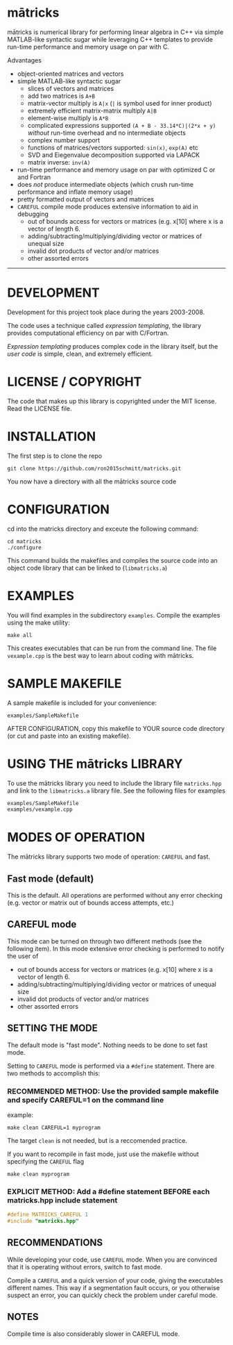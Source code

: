 # mātricks

mātricks is numerical library for performing linear algebra in C++ via simple MATLAB-like syntactic sugar while leveraging C++ templates to provide run-time performance and memory usage on par with C.

Advantages
+ object-oriented matrices and vectors
+ simple MATLAB-like syntactic sugar 
  + slices of vectors and matrices
  + add two matrices is `A+B`
  + matrix-vector multiply is `A|x` (`|` is symbol used for inner product)
  + extremely efficient matrix-matrix multiply `A|B`
  + element-wise multiply is `A*B`
  + complicated expressions supported `(A + B - 33.14*C)|(2*x + y)` *without* run-time overhead and no intermediate objects
  + complex number support
  + functions of matrices/vectors supported: `sin(x)`, `exp(A)` etc
  + SVD and Eiegenvalue decomposition supported via LAPACK
  + matrix inverse: `inv(A)`
+ run-time performance and memory usage on par with optimized C or and Fortran
+ does *not* produce intermediate objects (which crush run-time performance and inflate memory usage)
+ pretty formatted output of vectors and matrices
+ `CAREFUL` compile mode produces extensive information to aid in debugging
  + out of bounds access for vectors or matrices (e.g. x[10] where x is a
   vector of length 6.
  + adding/subtracting/multiplying/dividing vector or matrices of unequal
   size
  + invalid dot products of vector and/or matrices 
  + other assorted errors


---------------------------------------------------------------------------

# DEVELOPMENT

Development for this project took place during the years 2003-2008.

The code uses a technique called *expression templating*, the library provides computational efficiency on par with C/Fortran.

*Expression templating* produces complex code in the library itself, but the *user code* is simple, clean, and extremely efficient.

# LICENSE / COPYRIGHT

The code that makes up this library is copyrighted under the MIT license.
Read the LICENSE file.

# INSTALLATION

The first step is to clone the repo

```git clone https://github.com/ron2015schmitt/matricks.git```

You now have a directory with all the mātricks source code

# CONFIGURATION

cd into the matricks directory and exceute the following command:

```
cd matricks
./configure
```

This command builds the makefiles and compiles the source code into an
object code library that can be linked to (`libmatricks.a`)



# EXAMPLES  

You will find examples in the subdirectory `examples`. Compile the
examples using the make utility:

```make all```

This creates executables that can be run from the command line.  The
file `vexample.cpp` is the best way to learn about coding with mātricks.


# SAMPLE MAKEFILE

A sample makefile is included for your convenience:

```examples/SampleMakefile```

AFTER CONFIGURATION, copy this makefile to YOUR source code directory
(or cut and paste into an existing makefile).


# USING THE mātricks LIBRARY

To use the mātricks library you need to include the library file `matricks.hpp`
and link to the `libmatricks.a` library file.  See the following files for
examples

```bash
examples/SampleMakefile
examples/vexample.cpp
```


# MODES OF OPERATION

The mātricks library supports two mode of operation: `CAREFUL` and fast.

## Fast mode (default)

 This is the default.  All operations are performed without any error checking 
 (e.g. vector or matrix out of bounds access attempts, etc.)

## CAREFUL mode

 This mode can be turned on through two different methods (see the following item).
 In this mode extensive error checking is performed to notify the user of

 - out of bounds access for vectors or matrices (e.g. x[10] where x is a
   vector of length 6.
 - adding/subtracting/multiplying/dividing vector or matrices of unequal
   size
 - invalid dot products of vector and/or matrices 
 - other assorted errors



## SETTING THE MODE

The default mode is "fast mode".  Nothing needs to be done to set fast mode.

Setting to `CAREFUL` mode is performed via a `#define` statement. There are
two methods to accomplish this:

### RECOMMENDED METHOD: Use the provided sample makefile and specify CAREFUL=1 on the command line

example:

```make clean CAREFUL=1 myprogram```


The target `clean` is not needed, but is a reccomended practice.

If you want to recompile in fast mode, just use the makefile
without specifying the `CAREFUL` flag

```make clean myprogram```


### EXPLICIT METHOD: Add a #define statement BEFORE each matricks.hpp include statement

```C++
#define MATRICKS_CAREFUL 1
#include "matricks.hpp"
```


## RECOMMENDATIONS

While developing your code, use `CAREFUL` mode.  When you are convinced that it is operating
without errors, switch to fast mode.  

Compile a `CAREFUL` and a quick version of your code, giving the executables different names.
This way if a segmentation fault occurs, or you otherwise suspect an error, you can quickly
check the problem under careful mode.


##  NOTES

Compile time is also considerably slower in CAREFUL mode.
